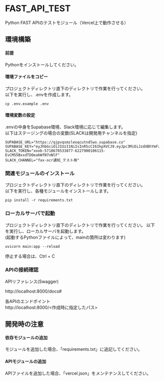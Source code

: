 # FAST_API_TEST
Python FAST APIのテストモジュール（Vercel上で動作させる）

## 環境構築


#### 前提
Pythonをインストールしてください。

#### 環境ファイルをコピー

プロジェクトディレクトリ直下のディレクトリで作業を行ってください。  
以下を実行し、.envを作成します。

```
cp .env.example .env
```

#### 環境変数の設定

.envの中身をSupabase環境、Slack環境に応じて編集します。  
以下はステージングの場合の変数(SLACKは開発用チャンネルを指定)

```
SUPABASE_URL="https://qjpvqsmzleoqcutndlwo.supabase.co"
SUPABASE_KEY="eyJhbGciOiJIUzI1NiIsInR5cCI6IkpXVCJ9.eyJpc3MiOiJzdXBhYmFzZSIsInJlZiI6InFqcHZxc216bGVvcWN1dG5kbHdvIiwicm9sZSI6ImFub24iLCJpYXQiOjE2OTY4MTQ0MjcsImV4cCI6MjAxMjM5MDQyN30.ncQGGpyJXltnJ9mN13bAkqYHBYXGRy9qGOxpokW5cGc"
SLACK_TOKEN="xoxb-5718678533877-6227900106115-EvCM55BxxdTDOeakWfN7nNlF"
SLACK_CHANNEL="fax-ocr通知_テスト用"
```


### 関連モジュールのインストール
プロジェクトディレクトリ直下のディレクトリで作業を行ってください。  
以下を実行し、各種モジュールをインストールします。
```
pip install -r requirements.txt
```


### ローカルサーバで起動
プロジェクトディレクトリ直下のディレクトリで作業を行ってください。 
以下を実行し、ローカルサーバを起動します。  
(起動するPythonファイルによって、mainの箇所は変わります)
```
uvicorn main:app --reload
```  

停止する場合は、Ctrl + C

### APIの接続確認
APIリファレンス(Swagger)  

http://localhost:8000/docs#

  
各APIのエンドポイント  
http://localhost:8000/<作成時に指定したパス>


## 開発時の注意


#### 依存モジュールの追加
モジュールを追加した場合、「requirements.txt」に追記してください。

#### APIモジュールの追加
APIファイルを追加した場合、「vercel.json」をメンテナンスしてください。

